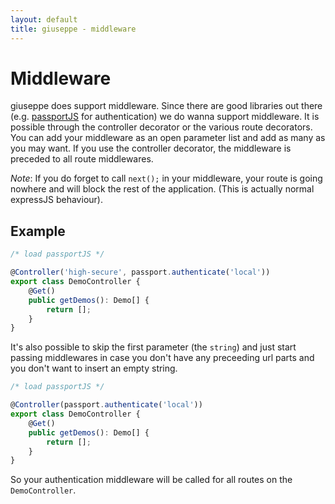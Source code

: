 ```yaml
---
layout: default
title: giuseppe - middleware
---
```

# Middleware

giuseppe does support middleware. Since there are good libraries
out there (e.g. [passportJS](http://passportjs.org/) for authentication)
we do wanna support middleware. It is possible through the controller
decorator or the various route decorators. You can add your middleware
as an open parameter list and add as many as you may want. If you use
the controller decorator, the middleware is preceded to all route 
middlewares.

*Note*: If you do forget to call `next();` in your middleware, your
route is going nowhere and will block the rest of the application.
(This is actually normal expressJS behaviour).

## Example

```typescript
/* load passportJS */

@Controller('high-secure', passport.authenticate('local'))
export class DemoController {
    @Get()
    public getDemos(): Demo[] {
        return [];
    }
}
```

It's also possible to skip the first parameter (the `string`) and just start passing middlewares in case you don't
have any preceeding url parts and you don't want to insert an empty string.

```typescript
/* load passportJS */

@Controller(passport.authenticate('local'))
export class DemoController {
    @Get()
    public getDemos(): Demo[] {
        return [];
    }
}
```

So your authentication middleware will be called for all routes on the
`DemoController`.
